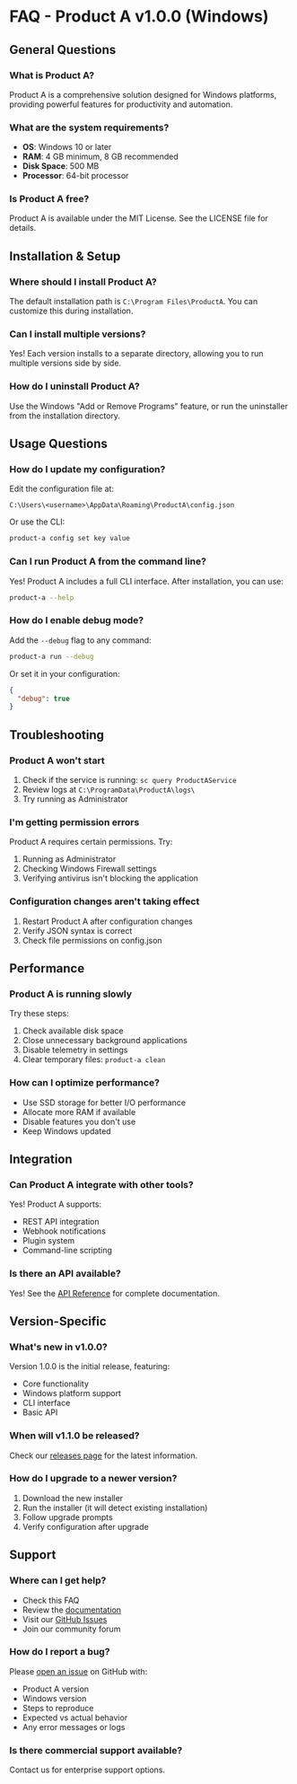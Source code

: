 # FAQ - Product A v1.0.0 (Windows)

## General Questions

### What is Product A?

Product A is a comprehensive solution designed for Windows platforms, providing powerful features for productivity and automation.

### What are the system requirements?

- **OS**: Windows 10 or later
- **RAM**: 4 GB minimum, 8 GB recommended
- **Disk Space**: 500 MB
- **Processor**: 64-bit processor

### Is Product A free?

Product A is available under the MIT License. See the LICENSE file for details.

## Installation & Setup

### Where should I install Product A?

The default installation path is `C:\Program Files\ProductA`. You can customize this during installation.

### Can I install multiple versions?

Yes! Each version installs to a separate directory, allowing you to run multiple versions side by side.

### How do I uninstall Product A?

Use the Windows "Add or Remove Programs" feature, or run the uninstaller from the installation directory.

## Usage Questions

### How do I update my configuration?

Edit the configuration file at:
```
C:\Users\<username>\AppData\Roaming\ProductA\config.json
```

Or use the CLI:
```bash
product-a config set key value
```

### Can I run Product A from the command line?

Yes! Product A includes a full CLI interface. After installation, you can use:

```bash
product-a --help
```

### How do I enable debug mode?

Add the `--debug` flag to any command:

```bash
product-a run --debug
```

Or set it in your configuration:

```json
{
  "debug": true
}
```

## Troubleshooting

### Product A won't start

1. Check if the service is running: `sc query ProductAService`
2. Review logs at `C:\ProgramData\ProductA\logs\`
3. Try running as Administrator

### I'm getting permission errors

Product A requires certain permissions. Try:

1. Running as Administrator
2. Checking Windows Firewall settings
3. Verifying antivirus isn't blocking the application

### Configuration changes aren't taking effect

1. Restart Product A after configuration changes
2. Verify JSON syntax is correct
3. Check file permissions on config.json

## Performance

### Product A is running slowly

Try these steps:

1. Check available disk space
2. Close unnecessary background applications
3. Disable telemetry in settings
4. Clear temporary files: `product-a clean`

### How can I optimize performance?

- Use SSD storage for better I/O performance
- Allocate more RAM if available
- Disable features you don't use
- Keep Windows updated

## Integration

### Can Product A integrate with other tools?

Yes! Product A supports:

- REST API integration
- Webhook notifications
- Plugin system
- Command-line scripting

### Is there an API available?

Yes! See the [API Reference](api-reference.md) for complete documentation.

## Version-Specific

### What's new in v1.0.0?

Version 1.0.0 is the initial release, featuring:

- Core functionality
- Windows platform support
- CLI interface
- Basic API

### When will v1.1.0 be released?

Check our [releases page](https://github.com/NerdyDeedsLLC/docs-test/releases) for the latest information.

### How do I upgrade to a newer version?

1. Download the new installer
2. Run the installer (it will detect existing installation)
3. Follow upgrade prompts
4. Verify configuration after upgrade

## Support

### Where can I get help?

- Check this FAQ
- Review the [documentation](README.md)
- Visit our [GitHub Issues](https://github.com/NerdyDeedsLLC/docs-test/issues)
- Join our community forum

### How do I report a bug?

Please [open an issue](https://github.com/NerdyDeedsLLC/docs-test/issues/new) on GitHub with:

- Product A version
- Windows version
- Steps to reproduce
- Expected vs actual behavior
- Any error messages or logs

### Is there commercial support available?

Contact us for enterprise support options.
